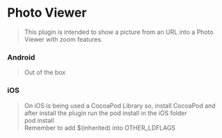 # Photo Viewer  
> This plugin is intended to show a picture from an URL into a Photo Viewer with zoom features.

### Android
> Out of the box

### iOS
> On iOS is being used a CocoaPod Library so, install CocoaPod and after install the plugin run the pod install in the iOS folder  
> pod install  
> Remember to add $(inherited) into OTHER_LDFLAGS